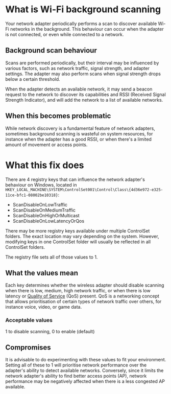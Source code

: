 # What is Wi-Fi background scanning
Your network adapter periodically performs a scan to discover available Wi-Fi networks in the background. This behaviour can occur when the adapter is not connected, or even while connected to a network.

## Background scan behaviour
Scans are performed periodically, but their interval may be influenced by various factors, such as network traffic, signal strength, and adapter settings. The adapter may also perform scans when signal strength drops below a certain threshold.

When the adapter detects an available network, it may send a beacon request to the network to discover its capabilities and RSSI (Received Signal Strength Indicator), and will add the network to a list of available networks.

## When this becomes problematic
While network discovery is a fundamental feature of network adapters, sometimes background scanning is wasteful on system resources, for instance when the adapter has a good RSSI, or when there's a limited amount of movement or access points.

# What this fix does
There are 4 registry keys that can influence the network adapter's behaviour on Windows, located in `HKEY_LOCAL_MACHINE\SYSTEM\ControlSet001\Control\Class\{4d36e972-e325-11ce-bfc1-08002be10318}`:

- ScanDisableOnLowTraffic
- ScanDisableOnMediumTraffic
- ScanDisableOnHighOrMulticast
- ScanDisableOnLowLatencyOrQos

There may be more registry keys available under multiple ControlSet folders. The exact location may vary depending on the system. However, modifying keys in one ControlSet folder will usually be reflected in all ControlSet folders.

The registry file sets all of those values to 1.

## What the values mean
Each key determines whether the wireless adapter should disable scanning when there is low, medium, high network traffic, or when there is low latency or [Quality of Service](https://en.wikipedia.org/wiki/Quality_of_service) (QoS) present. QoS is a networking concept that allows prioritisation of certain types of network traffic over others, for instance voice, video, or game data.

### Acceptable values
1 to disable scanning, 0 to enable (default)

## Compromises
It is advisable to do experimenting with these values to fit your environment. Setting all of these to 1 will prioritise network performance over the adapter's ability to detect available networks. Conversely, since it limits the network adapter's ability to find better access points (AP), network performance may be negatively affected when there is a less congested AP available.
